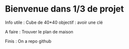 # Bienvenue dans 1/3 de projet 

Info utile :
Cube de 40*40
objectif : avoir une clé

A faire :
Trouver le plan de maison


Finis :
On a repo github

